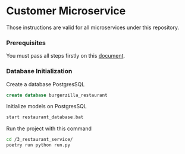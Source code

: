 # Customer Microservice

Those instructions are valid for all microservices under this repository.

### Prerequisites
You must pass all steps firstly on this [document](../README.md). 

### Database Initialization
Create a database PostgresSQL
```sql
create database burgerzilla_restaurant
```
Initialize models on PostgresSQL
```bash
start restaurant_database.bat
```
Run the project with this command
```bash
cd /3_restaurant_service/
poetry run python run.py
```     